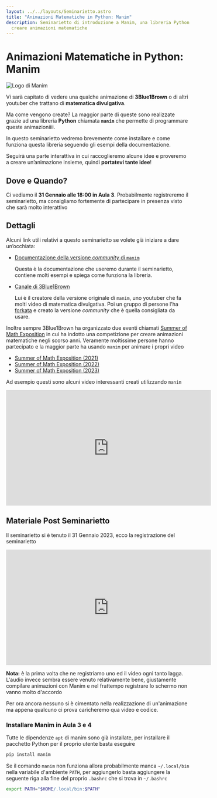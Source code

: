 ```yaml
---
layout: ../../layouts/Seminarietto.astro
title: "Animazioni Matematiche in Python: Manim"
description: Seminarietto di introduzione a Manim, una libreria Python per
  creare animazioni matematiche
---
```

# Animazioni Matematiche in Python: Manim

<img class="float-right" src="/manim-logo-sidebar.svg" alt="Logo di Manim">

Vi sarà capitato di vedere una qualche animazione di **3Blue1Brown** o di altri youtuber che trattano di **matematica divulgativa**.

Ma come vengono create? La maggior parte di queste sono realizzate grazie ad una libreria **Python** chiamata **`manim`** che permette di programmare queste animazioniiii.

In questo seminarietto vedremo brevemente come installare e come funziona questa libreria seguendo gli esempi della documentazione.

Seguirà una parte interattiva in cui raccoglieremo alcune idee e proveremo a creare un’animazione insieme, quindi **portatevi tante idee**!

## Dove e Quando?

Ci vediamo il  **31 Gennaio alle 18:00 in Aula 3**. Probabilmente registreremo il seminarietto, ma consigliamo fortemente di partecipare in presenza visto che sarà molto interattivo

<!-- 
Per ora è a data da destinarsi, fateci sapere se siete interessati attraverso il segue form di disponibilità:

- <https://www.when2meet.com/?23032856-6BFOp>
 -->

## Dettagli

Alcuni link utili relativi a questo seminarietto se volete già iniziare a dare un’occhiata:

* [Documentazione della versione *community* di `manim`](https://docs.manim.community/)

    Questa è la documentazione che useremo durante il seminarietto, contiene molti esempi e spiega come funziona la libreria.
* [Canale di 3Blue1Brown](https://www.youtube.com/3blue1brown)

    Lui è il creatore della versione originale di `manim`, uno youtuber che fa molti video di matematica divulgativa. Poi un gruppo di persone l'ha [forkata](https://en.wikipedia.org/wiki/Fork_(software_development)) e creato la versione *community* che è quella consigliata da usare.

Inoltre sempre 3Blue1Brown ha organizzato due eventi chiamati [Summer of Math Exposition](https://some.3b1b.co/) in cui ha indotto una competizione per creare animazioni matematiche negli scorso anni. Veramente moltissime persone hanno partecipato e la maggior parte ha usando `manim` per animare i propri video

* [Summer of Math Exposition (2021)](https://www.youtube.com/playlist?list=PLnQX-jgAF5pTkwtUuVpqS5tuWmJ-6ZM-Z)
* [Summer of Math Exposition (2022)](https://www.youtube.com/playlist?list=PLnQX-jgAF5pTZXPiD8ciEARRylD9brJXU)
* [Summer of Math Exposition (2023)](https://www.youtube.com/playlist?list=PLnQX-jgAF5pQS2GUFCsatSyZkSH7e8UM8)

Ad esempio questi sono alcuni video interessanti creati utilizzando `manim`

<iframe width="560" height="315" src="https://www.youtube-nocookie.com/embed/AmgkSdhK4K8?si=rsxSlAmWheebbaR5" title="YouTube video player" frameborder="0" allow="accelerometer; autoplay; clipboard-write; encrypted-media; gyroscope; picture-in-picture; web-share" allowfullscreen></iframe>

## Materiale Post Seminarietto

Il seminarietto si è tenuto il 31 Gennaio 2023, ecco la registrazione del seminarietto

<iframe title="Registrazione del Seminarietto" frameborder="0" src="https://drive.google.com/file/d/1vmH2Je-VGIVRfKyXlnS1AEUYTPMHIE8X/preview" width="560" height="315" allow="accelerometer; autoplay; clipboard-write; encrypted-media; gyroscope; picture-in-picture; web-share" allowfullscreen></iframe>

**Nota:** è la prima volta che ne registriamo uno ed il video ogni tanto lagga. L'audio invece sembra essere venuto relativamente bene, giustamente compilare animazioni con Manim e nel frattempo registrare lo schermo non vanno molto d'accordo

Per ora ancora nessuno si è cimentato nella realizzazione di un'animazione ma appena qualcuno ci prova caricheremo qua video e codice.

### Installare Manim in Aula 3 e 4

Tutte le dipendenze `apt` di manim sono già installate, per installare il pacchetto Python per il proprio utente basta eseguire

```bash
pip install manim
```

Se il comando `manim` non funziona allora probabilmente manca `~/.local/bin` nella variabile d'ambiente `PATH`, per aggiungerlo basta aggiungere la seguente riga alla fine del proprio `.bashrc` che si trova in `~/.bashrc`

```bash
export PATH="$HOME/.local/bin:$PATH"
```
